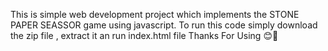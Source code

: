 This is simple web development project which implements the STONE PAPER SEASSOR game using javascript.
To run this code simply download the zip file , extract it an run index.html file 
Thanks For Using 😊🙏
